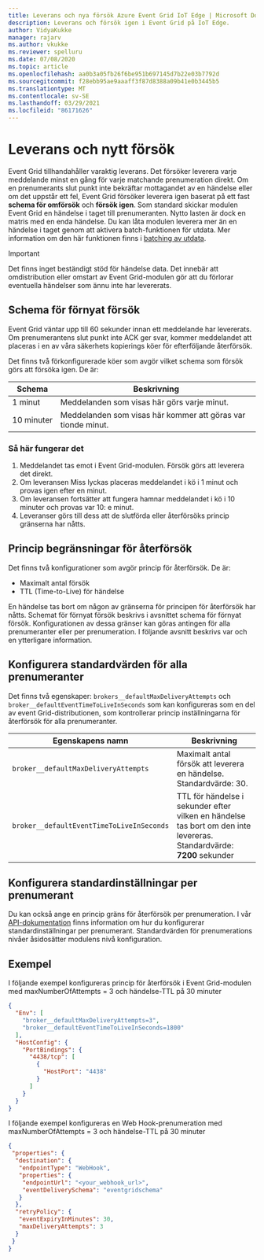 ```yaml
---
title: Leverans och nya försök Azure Event Grid IoT Edge | Microsoft Docs
description: Leverans och försök igen i Event Grid på IoT Edge.
author: VidyaKukke
manager: rajarv
ms.author: vkukke
ms.reviewer: spelluru
ms.date: 07/08/2020
ms.topic: article
ms.openlocfilehash: aa0b3a05fb26f6be951b697145d7b22e03b7792d
ms.sourcegitcommit: f28ebb95ae9aaaff3f87d8388a09b41e0b3445b5
ms.translationtype: MT
ms.contentlocale: sv-SE
ms.lasthandoff: 03/29/2021
ms.locfileid: "86171626"
---
```

# <a name="delivery-and-retry"></a>Leverans och nytt försök

Event Grid tillhandahåller varaktig leverans. Det försöker leverera varje meddelande minst en gång för varje matchande prenumeration direkt. Om en prenumerants slut punkt inte bekräftar mottagandet av en händelse eller om det uppstår ett fel, Event Grid försöker leverera igen baserat på ett fast **schema för omförsök** och **försök igen**.  Som standard skickar modulen Event Grid en händelse i taget till prenumeranten. Nytto lasten är dock en matris med en enda händelse. Du kan låta modulen leverera mer än en händelse i taget genom att aktivera batch-funktionen för utdata. Mer information om den här funktionen finns i [batching av utdata](delivery-output-batching.md).  

> [!IMPORTANT]
>Det finns inget beständigt stöd för händelse data. Det innebär att omdistribution eller omstart av Event Grid-modulen gör att du förlorar eventuella händelser som ännu inte har levererats.

## <a name="retry-schedule"></a>Schema för förnyat försök

Event Grid väntar upp till 60 sekunder innan ett meddelande har levererats. Om prenumerantens slut punkt inte ACK ger svar, kommer meddelandet att placeras i en av våra säkerhets kopierings köer för efterföljande återförsök.

Det finns två förkonfigurerade köer som avgör vilket schema som försök görs att försöka igen. De är:

| Schema | Beskrivning |
| ---------| ------------ |
| 1 minut | Meddelanden som visas här görs varje minut.
| 10 minuter | Meddelanden som visas här kommer att göras var tionde minut.

### <a name="how-it-works"></a>Så här fungerar det

1. Meddelandet tas emot i Event Grid-modulen. Försök görs att leverera det direkt.
1. Om leveransen Miss lyckas placeras meddelandet i kö i 1 minut och provas igen efter en minut.
1. Om leveransen fortsätter att fungera hamnar meddelandet i kö i 10 minuter och provas var 10: e minut.
1. Leveranser görs till dess att de slutförda eller återförsöks princip gränserna har nåtts.

## <a name="retry-policy-limits"></a>Princip begränsningar för återförsök

Det finns två konfigurationer som avgör princip för återförsök. De är:

* Maximalt antal försök
* TTL (Time-to-Live) för händelse

En händelse tas bort om någon av gränserna för principen för återförsök har nåtts. Schemat för förnyat försök beskrivs i avsnittet schema för förnyat försök. Konfigurationen av dessa gränser kan göras antingen för alla prenumeranter eller per prenumeration. I följande avsnitt beskrivs var och en ytterligare information.

## <a name="configuring-defaults-for-all-subscribers"></a>Konfigurera standardvärden för alla prenumeranter

Det finns två egenskaper: `brokers__defaultMaxDeliveryAttempts` och `broker__defaultEventTimeToLiveInSeconds` som kan konfigureras som en del av event Grid-distributionen, som kontrollerar princip inställningarna för återförsök för alla prenumeranter.

| Egenskapens namn | Beskrivning |
| ---------------- | ------------ |
| `broker__defaultMaxDeliveryAttempts` | Maximalt antal försök att leverera en händelse. Standardvärde: 30.
| `broker__defaultEventTimeToLiveInSeconds` | TTL för händelse i sekunder efter vilken en händelse tas bort om den inte levereras. Standardvärde: **7200** sekunder

## <a name="configuring-defaults-per-subscriber"></a>Konfigurera standardinställningar per prenumerant

Du kan också ange en princip gräns för återförsök per prenumeration.
I vår [API-dokumentation](api.md) finns information om hur du konfigurerar standardinställningar per prenumerant. Standardvärden för prenumerations nivåer åsidosätter modulens nivå konfiguration.

## <a name="examples"></a>Exempel

I följande exempel konfigureras princip för återförsök i Event Grid-modulen med maxNumberOfAttempts = 3 och händelse-TTL på 30 minuter

```json
{
  "Env": [
    "broker__defaultMaxDeliveryAttempts=3",
    "broker__defaultEventTimeToLiveInSeconds=1800"
  ],
  "HostConfig": {
    "PortBindings": {
      "4438/tcp": [
        {
          "HostPort": "4438"
        }
      ]
    }
  }
}
```

I följande exempel konfigureras en Web Hook-prenumeration med maxNumberOfAttempts = 3 och händelse-TTL på 30 minuter

```json
{
 "properties": {
  "destination": {
   "endpointType": "WebHook",
   "properties": {
    "endpointUrl": "<your_webhook_url>",
    "eventDeliverySchema": "eventgridschema"
   }
  },
  "retryPolicy": {
   "eventExpiryInMinutes": 30,
   "maxDeliveryAttempts": 3
  }
 }
}
```
